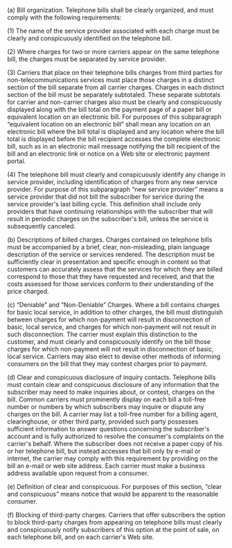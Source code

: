 (a) Bill organization. Telephone bills shall be clearly organized, and must comply with the following requirements:

(1) The name of the service provider associated with each charge must be clearly and conspicuously identified on the telephone bill.

(2) Where charges for two or more carriers appear on the same telephone bill, the charges must be separated by service provider.

(3) Carriers that place on their telephone bills charges from third parties for non-telecommunications services must place those charges in a distinct section of the bill separate from all carrier charges. Charges in each distinct section of the bill must be separately subtotaled. These separate subtotals for carrier and non-carrier charges also must be clearly and conspicuously displayed along with the bill total on the payment page of a paper bill or equivalent location on an electronic bill. For purposes of this subparagraph “equivalent location on an electronic bill” shall mean any location on an electronic bill where the bill total is displayed and any location where the bill total is displayed before the bill recipient accesses the complete electronic bill, such as in an electronic mail message notifying the bill recipient of the bill and an electronic link or notice on a Web site or electronic payment portal.

(4) The telephone bill must clearly and conspicuously identify any change in service provider, including identification of charges from any new service provider. For purpose of this subparagraph “new service provider” means a service provider that did not bill the subscriber for service during the service provider's last billing cycle. This definition shall include only providers that have continuing relationships with the subscriber that will result in periodic charges on the subscriber's bill, unless the service is subsequently canceled.

(b) Descriptions of billed charges. Charges contained on telephone bills must be accompanied by a brief, clear, non-misleading, plain language description of the service or services rendered. The description must be sufficiently clear in presentation and specific enough in content so that customers can accurately assess that the services for which they are billed correspond to those that they have requested and received, and that the costs assessed for those services conform to their understanding of the price charged.

(c) “Deniable” and “Non-Deniable” Charges. Where a bill contains charges for basic local service, in addition to other charges, the bill must distinguish between charges for which non-payment will result in disconnection of basic, local service, and charges for which non-payment will not result in such disconnection. The carrier must explain this distinction to the customer, and must clearly and conspicuously identify on the bill those charges for which non-payment will not result in disconnection of basic, local service. Carriers may also elect to devise other methods of informing consumers on the bill that they may contest charges prior to payment.

(d) Clear and conspicuous disclosure of inquiry contacts. Telephone bills must contain clear and conspicuous disclosure of any information that the subscriber may need to make inquiries about, or contest, charges on the bill. Common carriers must prominently display on each bill a toll-free number or numbers by which subscribers may inquire or dispute any charges on the bill. A carrier may list a toll-free number for a billing agent, clearinghouse, or other third party, provided such party possesses sufficient information to answer questions concerning the subscriber's account and is fully authorized to resolve the consumer's complaints on the carrier's behalf. Where the subscriber does not receive a paper copy of his or her telephone bill, but instead accesses that bill only by e-mail or internet, the carrier may comply with this requirement by providing on the bill an e-mail or web site address. Each carrier must make a business address available upon request from a consumer.

(e) Definition of clear and conspicuous. For purposes of this section, “clear and conspicuous” means notice that would be apparent to the reasonable consumer.

(f) Blocking of third-party charges. Carriers that offer subscribers the option to block third-party charges from appearing on telephone bills must clearly and conspicuously notify subscribers of this option at the point of sale, on each telephone bill, and on each carrier's Web site.
              

